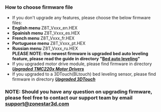 ### How to choose firmware file 
- If you don't upgrade any features, please choose the below firmware files:
 - **English menu** Z8T\_Vxxx_en.HEX
 - **Spainish menu** Z8T\_Vxxx_es.HEX
 - **French menu** Z8T\_Vxxx_fr.HEX
 - **Portuguese menu** Z8T\_Vxxx_pt.HEX
 - **Russian menu** Z8T\_Vxxx_ru.HEX  
 **PLEASE NOTE: the newest firmware is upgraded bed auto leveling feature, please read the guide in directory "[Bed auto leveling](https://github.com/ZONESTAR3D/Firmware/tree/master/Z8/Z8T/ZRIBV6(default)/Firmware/V2.0.0/LCD12864/Bed%20auto%20leveling)"**
- If you upgraded motor drive module, please find firmware in directory [***Upgraded TMC220x Motor Drivers***](https://github.com/ZONESTAR3D/Firmware/tree/master/Z8/Z8T/ZRIBV6(default)/Firmware/V2.0.0/LCD12864/Upgraded%20TMC220x%20Motor%20Drivers)   
- If you upgraded to a 3DTouch(BLtouch) bed leveling sensor, please find firmware in directory [***Upgraded 3DTouch***](https://github.com/ZONESTAR3D/Firmware/tree/master/Z8/Z8T/ZRIBV6(default)/Firmware/V2.0.0/LCD12864/3DTouch)     


### NOTE: Should you have any question on upgrading firmware, please feel free to contact our support team by email [**support@zonestar3d.com**](support@zonestar3d.com)

